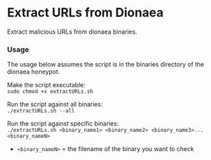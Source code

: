 # Extract URLs from Dionaea
Extract malicious URLs from dionaea binaries.

### Usage
The usage below assumes the script is in the binaries directory of the dionaea honeypot.

Make the script executable: <br/>
```sudo chmod +x extractURLs.sh``` <br/>

Run the script against all binaries: <br/>
```./extractURLs.sh --all```

Run the script against specific binaries: <br/>
```./extractURLs.sh <binary_name1> <binary_name2> <binary_name3>...<binary_nameN>```<br/>

- `<binary_nameN>` = the filename of the binary you want to check


